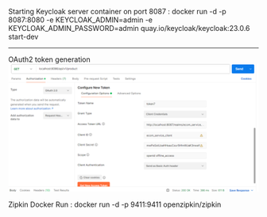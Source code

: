 Starting Keycloak server container on port 8087 :
docker run -d -p 8087:8080 -e KEYCLOAK_ADMIN=admin -e KEYCLOAK_ADMIN_PASSWORD=admin quay.io/keycloak/keycloak:23.0.6 start-dev

------------
OAuth2 token generation
![img.png](img.png)

Zipkin Docker Run :
docker run -d -p 9411:9411 openzipkin/zipkin